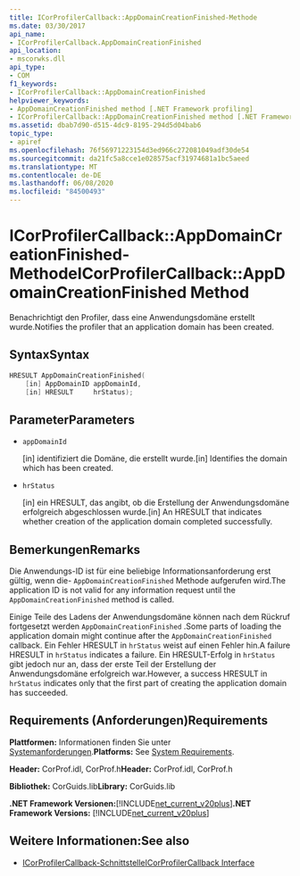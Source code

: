 ```yaml
---
title: ICorProfilerCallback::AppDomainCreationFinished-Methode
ms.date: 03/30/2017
api_name:
- ICorProfilerCallback.AppDomainCreationFinished
api_location:
- mscorwks.dll
api_type:
- COM
f1_keywords:
- ICorProfilerCallback::AppDomainCreationFinished
helpviewer_keywords:
- AppDomainCreationFinished method [.NET Framework profiling]
- ICorProfilerCallback::AppDomainCreationFinished method [.NET Framework profiling]
ms.assetid: dbab7d90-d515-4dc9-8195-294d5d04bab6
topic_type:
- apiref
ms.openlocfilehash: 76f56971223154d3ed966c272081049adf30de54
ms.sourcegitcommit: da21fc5a8cce1e028575acf31974681a1bc5aeed
ms.translationtype: MT
ms.contentlocale: de-DE
ms.lasthandoff: 06/08/2020
ms.locfileid: "84500493"
---
```

# <a name="icorprofilercallbackappdomaincreationfinished-method"></a><span data-ttu-id="cb864-102">ICorProfilerCallback::AppDomainCreationFinished-Methode</span><span class="sxs-lookup"><span data-stu-id="cb864-102">ICorProfilerCallback::AppDomainCreationFinished Method</span></span>
<span data-ttu-id="cb864-103">Benachrichtigt den Profiler, dass eine Anwendungsdomäne erstellt wurde.</span><span class="sxs-lookup"><span data-stu-id="cb864-103">Notifies the profiler that an application domain has been created.</span></span>  
  
## <a name="syntax"></a><span data-ttu-id="cb864-104">Syntax</span><span class="sxs-lookup"><span data-stu-id="cb864-104">Syntax</span></span>  
  
```cpp  
HRESULT AppDomainCreationFinished(  
    [in] AppDomainID appDomainId,  
    [in] HRESULT     hrStatus);
```  
  
## <a name="parameters"></a><span data-ttu-id="cb864-105">Parameter</span><span class="sxs-lookup"><span data-stu-id="cb864-105">Parameters</span></span>

- `appDomainId`

  <span data-ttu-id="cb864-106">\[in] identifiziert die Domäne, die erstellt wurde.</span><span class="sxs-lookup"><span data-stu-id="cb864-106">\[in] Identifies the domain which has been created.</span></span>

- `hrStatus`

  <span data-ttu-id="cb864-107">\[in] ein HRESULT, das angibt, ob die Erstellung der Anwendungsdomäne erfolgreich abgeschlossen wurde.</span><span class="sxs-lookup"><span data-stu-id="cb864-107">\[in] An HRESULT that indicates whether creation of the application domain completed successfully.</span></span>

## <a name="remarks"></a><span data-ttu-id="cb864-108">Bemerkungen</span><span class="sxs-lookup"><span data-stu-id="cb864-108">Remarks</span></span>  
 <span data-ttu-id="cb864-109">Die Anwendungs-ID ist für eine beliebige Informationsanforderung erst gültig, wenn die- `AppDomainCreationFinished` Methode aufgerufen wird.</span><span class="sxs-lookup"><span data-stu-id="cb864-109">The application ID is not valid for any information request until the `AppDomainCreationFinished` method is called.</span></span>  
  
 <span data-ttu-id="cb864-110">Einige Teile des Ladens der Anwendungsdomäne können nach dem Rückruf fortgesetzt werden `AppDomainCreationFinished` .</span><span class="sxs-lookup"><span data-stu-id="cb864-110">Some parts of loading the application domain might continue after the `AppDomainCreationFinished` callback.</span></span> <span data-ttu-id="cb864-111">Ein Fehler HRESULT in `hrStatus` weist auf einen Fehler hin.</span><span class="sxs-lookup"><span data-stu-id="cb864-111">A failure HRESULT in `hrStatus` indicates a failure.</span></span> <span data-ttu-id="cb864-112">Ein HRESULT-Erfolg in `hrStatus` gibt jedoch nur an, dass der erste Teil der Erstellung der Anwendungsdomäne erfolgreich war.</span><span class="sxs-lookup"><span data-stu-id="cb864-112">However, a success HRESULT in `hrStatus` indicates only that the first part of creating the application domain has succeeded.</span></span>  
  
## <a name="requirements"></a><span data-ttu-id="cb864-113">Requirements (Anforderungen)</span><span class="sxs-lookup"><span data-stu-id="cb864-113">Requirements</span></span>  
 <span data-ttu-id="cb864-114">**Plattformen:** Informationen finden Sie unter [Systemanforderungen](../../get-started/system-requirements.md).</span><span class="sxs-lookup"><span data-stu-id="cb864-114">**Platforms:** See [System Requirements](../../get-started/system-requirements.md).</span></span>  
  
 <span data-ttu-id="cb864-115">**Header:** CorProf.idl, CorProf.h</span><span class="sxs-lookup"><span data-stu-id="cb864-115">**Header:** CorProf.idl, CorProf.h</span></span>  
  
 <span data-ttu-id="cb864-116">**Bibliothek:** CorGuids.lib</span><span class="sxs-lookup"><span data-stu-id="cb864-116">**Library:** CorGuids.lib</span></span>  
  
 <span data-ttu-id="cb864-117">**.NET Framework Versionen:**[!INCLUDE[net_current_v20plus](../../../../includes/net-current-v20plus-md.md)]</span><span class="sxs-lookup"><span data-stu-id="cb864-117">**.NET Framework Versions:** [!INCLUDE[net_current_v20plus](../../../../includes/net-current-v20plus-md.md)]</span></span>  
  
## <a name="see-also"></a><span data-ttu-id="cb864-118">Weitere Informationen:</span><span class="sxs-lookup"><span data-stu-id="cb864-118">See also</span></span>

- [<span data-ttu-id="cb864-119">ICorProfilerCallback-Schnittstelle</span><span class="sxs-lookup"><span data-stu-id="cb864-119">ICorProfilerCallback Interface</span></span>](icorprofilercallback-interface.md)
